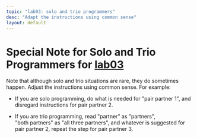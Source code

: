 ```yaml
---
topic: "lab03: solo and trio programmers"
desc: "Adapt the instructions using common sense"
layout: default
---
```



# Special Note for Solo and Trio Programmers for [lab03](/lab/lab03)

Note that although solo and trio situations are rare, they do sometimes happen.   Adjust the instructions using common sense.  For example:

* If you are solo programming, do what is needed for "pair partner 1", and disregard instructions for pair partner 2.

* If you are trio programming, read "partner" as "partners", "both&nbsp;partners" as "all&nbsp;three&nbsp;partners", and whatever is 
   suggested for pair&nbsp;partner&nbsp;2, repeat the step for pair&nbsp;partner&nbsp;3.

<div style="display:none;">
http://ucsb-cs56-f16.github.io/lab/lab03/solo_trio
</div>
